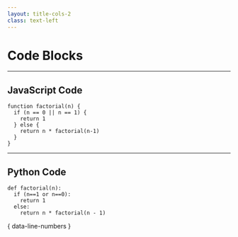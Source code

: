 ```yaml
---
layout: title-cols-2
class: text-left
---
```

# Code Blocks

***

## JavaScript Code

```
function factorial(n) {
  if (n == 0 || n == 1) {
    return 1
  } else {
    return n * factorial(n-1)
  }
}
```

***

## Python Code

```
def factorial(n):
  if (n==1 or n==0):
    return 1
  else:
    return n * factorial(n - 1)
```
{ data-line-numbers }